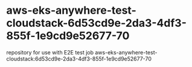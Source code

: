 # aws-eks-anywhere-test-cloudstack-6d53cd9e-2da3-4df3-855f-1e9cd9e52677-70
repository for use with E2E test job aws-eks-anywhere-test-cloudstack:6d53cd9e-2da3-4df3-855f-1e9cd9e52677-70
